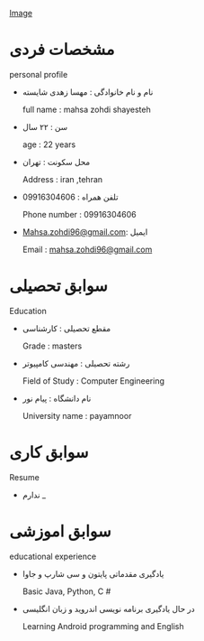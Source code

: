 

[Image]([url=https://8pic.ir/uploads/20200615-182637_4ce9a.jpg][img]https://8pic.ir/uploads/thumbs/20200615-182637_4ce9a.jpg[/img][/url])

# مشخصات فردی 
personal profile 

- نام و نام خانوادگی  : مهسا زهدی شایسته 

  full name :   mahsa zohdi shayesteh


- سن    : ۲۲ سال 

  age :  22 years


- محل سکونت : تهران 

  Address : iran ,tehran 



- تلفن همراه : 09916304606 

  Phone number : 09916304606


- Mahsa.zohdi96@gmail.com: ایمیل

  Email : mahsa.zohdi96@gmail.com


# سوابق تحصیلی
  Education

- مقطع تحصیلی : کارشناسی 

  Grade : masters


- رشته تحصیلی : مهندسی کامپیوتر 

  Field of Study : Computer Engineering


- نام دانشگاه : پیام نور 

  University name : payamnoor

# سوابق کاری 
  Resume 

 - ندارم
  _ 

# سوابق اموزشی 
educational experience


 - یادگیری مقدماتی پایتون  و سی شارپ و جاوا 

    Basic Java, Python, C #

 -  در حال یادگیری برنامه نویسی اندروید و زبان انگلیسی 

    Learning Android programming and English
